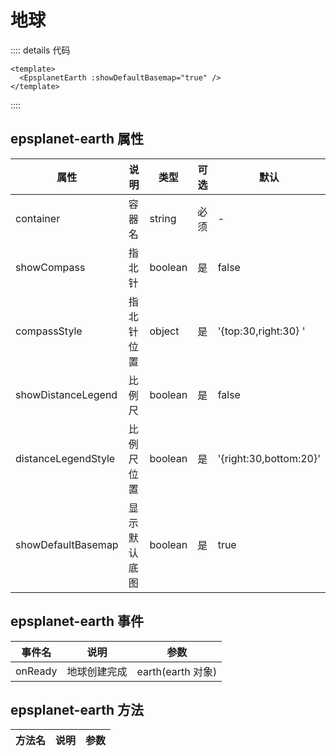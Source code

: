 # 地球


  <EpsplanetEarth :showDefaultBasemap="true" />


<script setup lang='ts'>
    import {Earth} from "epsplanet"
    import {onMounted} from "vue"
    onMounted(async()=>{
       await XE.ready()
    //    debugger
    })
</script>

:::: details 代码

```vue
<template>
  <EpsplanetEarth :showDefaultBasemap="true" />
</template>
```

::::

<!-- ## 标签

```
<epsplanet-earth></epsplanet-earth>
``` -->

## epsplanet-earth 属性

| 属性                | 说明         | 类型    | 可选 | 默认                   |
| ------------------- | ------------ | ------- | ---- | ---------------------- |
| container           | 容器名       | string  | 必须 | -                      |
| showCompass         | 指北针       | boolean | 是   | false                  |
| compassStyle        | 指北针位置   | object  | 是   | '{top:30,right:30} '   |
| showDistanceLegend  | 比例尺       | boolean | 是   | false                  |
| distanceLegendStyle | 比例尺位置   | boolean | 是   | '{right:30,bottom:20}' |
| showDefaultBasemap  | 显示默认底图 | boolean | 是   | true                   |

## epsplanet-earth 事件

| 事件名  | 说明         | 参数              |
| ------- | ------------ | ----------------- |
| onReady | 地球创建完成 | earth(earth 对象) |

## epsplanet-earth 方法

| 方法名 | 说明 | 参数 |
| ------ | ---- | ---- |
